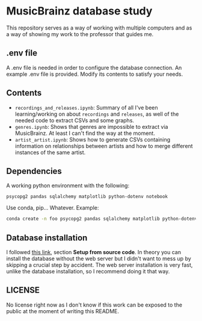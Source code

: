 # MusicBrainz database study

This repository serves as a way of working with multiple computers and as a way of showing my work to the professor that guides me.

## .env file

A .env file is needed in order to configure the database connection. An example .env file is provided. Modify its contents to satisfy your needs.

## Contents

- `recordings_and_releases.ipynb`: Summary of all I've been learning/working on about `recordings` and `releases`, as well of the needed code to extract CSVs and some graphs. 
- `genres.ipynb`: Shows that genres are impossible to extract via MusicBrainz. At least I can't find the way at the moment.
- `artist_artist.ipynb`: Shows how to generate CSVs containing information on relationships between artists and how to merge different instances of the same artist.

## Dependencies

A working python environment with the following:

```
psycopg2 pandas sqlalchemy matplotlib python-dotenv notebook
```

Use conda, pip... Whatever. Example:

```bash
conda create -n foo psycopg2 pandas sqlalchemy matplotlib python-dotenv notebook
```

## Database installation

I followed [this link](https://musicbrainz.org/doc/MusicBrainz_Server/Setup), section **Setup from source code**. In theory you can install the database without the web server but I didn't want to mess up by skipping a crucial step by accident. The web server installation is very fast, unlike the database installation, so I recommend doing it that way.

## LICENSE

No license right now as I don't know if this work can be exposed to the public at the moment of writing this README.
